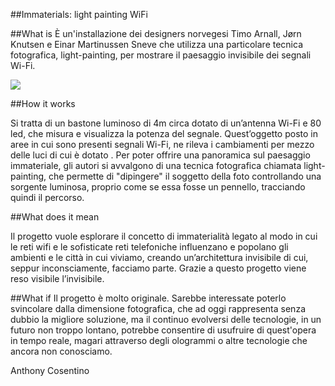 ##Immaterials: light painting WiFi

##What is
È un'installazione dei designers norvegesi Timo Arnall, Jørn Knutsen e Einar Martinussen Sneve che utilizza una particolare tecnica fotografica, light-painting, per mostrare il paesaggio invisibile dei segnali Wi-Fi. 

![](http://www.elasticspace.com/wp-content/uploads/2012/05/Immaterials-Wifi.jpg?2)


##How it works 

Si tratta di un bastone luminoso di 4m circa dotato di un’antenna Wi-Fi e 80 led, che misura e visualizza la potenza del segnale. Quest’oggetto posto in aree in cui sono presenti segnali Wi-Fi, ne rileva i cambiamenti per mezzo delle luci di cui è dotato . Per poter offrire una panoramica sul paesaggio immateriale, gli autori si avvalgono di una tecnica fotografica chiamata light-painting, che permette di "dipingere" il soggetto della foto controllando una sorgente luminosa, proprio come se essa fosse un pennello, tracciando quindi il percorso.

##What does it mean 

Il progetto vuole esplorare il concetto di immaterialità legato al modo in cui le reti wifi e le sofisticate reti telefoniche influenzano e popolano gli ambienti e le città in cui viviamo, creando un’architettura invisibile di cui, seppur inconsciamente, facciamo parte. Grazie a questo progetto viene reso visibile l’invisibile.

##What if 
Il progetto è molto originale. Sarebbe interessate poterlo svincolare dalla dimensione fotografica, che ad oggi rappresenta senza dubbio la migliore soluzione, ma il continuo evolversi delle tecnologie, in un futuro non troppo lontano, potrebbe consentire di usufruire di quest'opera in tempo reale, magari attraverso degli ologrammi o altre tecnologie che ancora non conosciamo. 

Anthony Cosentino
